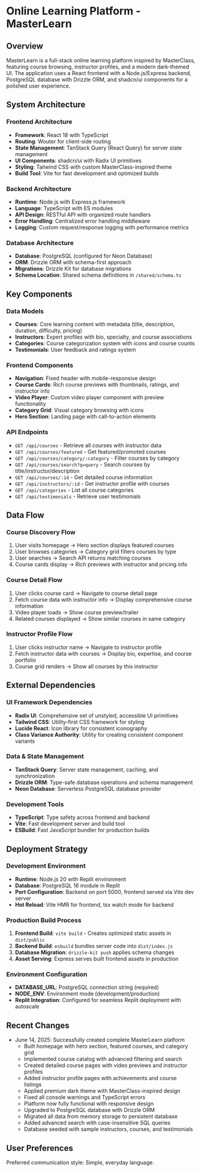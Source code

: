 # Online Learning Platform - MasterLearn

## Overview

MasterLearn is a full-stack online learning platform inspired by MasterClass, featuring course browsing, instructor profiles, and a modern dark-themed UI. The application uses a React frontend with a Node.js/Express backend, PostgreSQL database with Drizzle ORM, and shadcn/ui components for a polished user experience.

## System Architecture

### Frontend Architecture
- **Framework**: React 18 with TypeScript
- **Routing**: Wouter for client-side routing
- **State Management**: TanStack Query (React Query) for server state management
- **UI Components**: shadcn/ui with Radix UI primitives
- **Styling**: Tailwind CSS with custom MasterClass-inspired theme
- **Build Tool**: Vite for fast development and optimized builds

### Backend Architecture
- **Runtime**: Node.js with Express.js framework
- **Language**: TypeScript with ES modules
- **API Design**: RESTful API with organized route handlers
- **Error Handling**: Centralized error handling middleware
- **Logging**: Custom request/response logging with performance metrics

### Database Architecture
- **Database**: PostgreSQL (configured for Neon Database)
- **ORM**: Drizzle ORM with schema-first approach
- **Migrations**: Drizzle Kit for database migrations
- **Schema Location**: Shared schema definitions in `/shared/schema.ts`

## Key Components

### Data Models
- **Courses**: Core learning content with metadata (title, description, duration, difficulty, pricing)
- **Instructors**: Expert profiles with bio, specialty, and course associations
- **Categories**: Course categorization system with icons and course counts
- **Testimonials**: User feedback and ratings system

### Frontend Components
- **Navigation**: Fixed header with mobile-responsive design
- **Course Cards**: Rich course previews with thumbnails, ratings, and instructor info
- **Video Player**: Custom video player component with preview functionality
- **Category Grid**: Visual category browsing with icons
- **Hero Section**: Landing page with call-to-action elements

### API Endpoints
- `GET /api/courses` - Retrieve all courses with instructor data
- `GET /api/courses/featured` - Get featured/promoted courses
- `GET /api/courses/category/:category` - Filter courses by category
- `GET /api/courses/search?q=query` - Search courses by title/instructor/description
- `GET /api/courses/:id` - Get detailed course information
- `GET /api/instructors/:id` - Get instructor profile with courses
- `GET /api/categories` - List all course categories
- `GET /api/testimonials` - Retrieve user testimonials

## Data Flow

### Course Discovery Flow
1. User visits homepage → Hero section displays featured courses
2. User browses categories → Category grid filters courses by type
3. User searches → Search API returns matching courses
4. Course cards display → Rich previews with instructor and pricing info

### Course Detail Flow
1. User clicks course card → Navigate to course detail page
2. Fetch course data with instructor info → Display comprehensive course information
3. Video player loads → Show course preview/trailer
4. Related courses displayed → Show similar courses in same category

### Instructor Profile Flow
1. User clicks instructor name → Navigate to instructor profile
2. Fetch instructor data with courses → Display bio, expertise, and course portfolio
3. Course grid renders → Show all courses by this instructor

## External Dependencies

### UI Framework Dependencies
- **Radix UI**: Comprehensive set of unstyled, accessible UI primitives
- **Tailwind CSS**: Utility-first CSS framework for styling
- **Lucide React**: Icon library for consistent iconography
- **Class Variance Authority**: Utility for creating consistent component variants

### Data & State Management
- **TanStack Query**: Server state management, caching, and synchronization
- **Drizzle ORM**: Type-safe database operations and schema management
- **Neon Database**: Serverless PostgreSQL database provider

### Development Tools
- **TypeScript**: Type safety across frontend and backend
- **Vite**: Fast development server and build tool
- **ESBuild**: Fast JavaScript bundler for production builds

## Deployment Strategy

### Development Environment
- **Runtime**: Node.js 20 with Replit environment
- **Database**: PostgreSQL 16 module in Replit
- **Port Configuration**: Backend on port 5000, frontend served via Vite dev server
- **Hot Reload**: Vite HMR for frontend, tsx watch mode for backend

### Production Build Process
1. **Frontend Build**: `vite build` - Creates optimized static assets in `dist/public`
2. **Backend Build**: `esbuild` bundles server code into `dist/index.js`
3. **Database Migration**: `drizzle-kit push` applies schema changes
4. **Asset Serving**: Express serves built frontend assets in production

### Environment Configuration
- **DATABASE_URL**: PostgreSQL connection string (required)
- **NODE_ENV**: Environment mode (development/production)
- **Replit Integration**: Configured for seamless Replit deployment with autoscale

## Recent Changes

- June 14, 2025: Successfully created complete MasterLearn platform
  - Built homepage with hero section, featured courses, and category grid
  - Implemented course catalog with advanced filtering and search
  - Created detailed course pages with video previews and instructor profiles
  - Added instructor profile pages with achievements and course listings
  - Applied premium dark theme with MasterClass-inspired design
  - Fixed all console warnings and TypeScript errors
  - Platform now fully functional with responsive design
  - Upgraded to PostgreSQL database with Drizzle ORM
  - Migrated all data from memory storage to persistent database
  - Added advanced search with case-insensitive SQL queries
  - Database seeded with sample instructors, courses, and testimonials

## User Preferences

Preferred communication style: Simple, everyday language.
